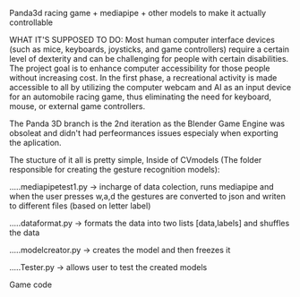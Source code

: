 Panda3d racing game + mediapipe + other models to make it actually controllable

WHAT IT'S SUPPOSED TO DO:
Most human computer interface devices (such as mice, keyboards, joysticks, and game controllers) require a certain level of dexterity and can be challenging for people with certain disabilities. The project goal is to enhance computer accessibility for those people without increasing cost. In the first phase, a recreational activity is made accessible to all by utilizing the computer webcam and AI as an input device for an automobile racing game, thus eliminating the need for keyboard, mouse, or external game controllers.


The Panda 3D branch is the 2nd iteration as the Blender Game Engine was obsoleat and didn't had perfeormances issues especialy when exporting the aplication.

The stucture of it all is pretty simple, Inside of CVmodels (The folder responsible for creating the gesture recognition models):

.....mediapipetest1.py -> incharge of data colection, runs mediapipe and when the user presses w,a,d the gestures are converted to json and writen to different files (based on  letter label)

.....dataformat.py -> formats the data into two lists [data,labels] and shuffles the data 

.....modelcreator.py -> creates the model and then freezes it

.....Tester.py -> allows user to test the created models
  
  
Game code 


